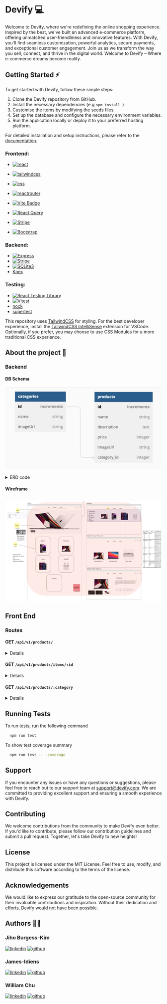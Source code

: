 # Devify 💻

Welcome to Devify, where we're redefining the online shopping experience. Inspired by the best, we've built an advanced e-commerce platform, offering unmatched user-friendliness and innovative features. With Devify, you'll find seamless customization, powerful analytics, secure payments, and exceptional customer engagement. Join us as we transform the way you sell, connect, and thrive in the digital world. Welcome to Devify – Where e-commerce dreams become reality.

## Getting Started ⚡️

To get started with Devify, follow these simple steps:

1. Clone the Devify repository from GitHub.
2. Install the necessary dependencies (e.g `npm install `)
3. Customise the items by modifying the seeds files.
4. Set up the database and configure the necessary environment variables.
5. Run the application locally or deploy it to your preferred hosting platform.

For detailed installation and setup instructions, please refer to the [documentation]().

### Frontend:

- [![react](https://img.shields.io/badge/React-20232A?style=for-the-badge&logo=react&logoColor=61DAFB)](https://react.dev/)
- [![tailwindcss](https://img.shields.io/badge/Tailwind_CSS-38B2AC?style=for-the-badge&logo=tailwind-css&logoColor=white)](https://tailwindcss.com/)

- [![css](https://img.shields.io/badge/CSS-239120?&style=for-the-badge&logo=css3&logoColor=white)](https://github.com/css-modules/css-modules)
- [![reactrouter](https://img.shields.io/badge/React_Router-CA4245?style=for-the-badge&logo=react-router&logoColor=white)](https://reactrouter.com/)
- [![Vite Badge](https://img.shields.io/badge/Vite-646CFF?logo=vite&logoColor=fff&style=for-the-badge)](https://vitejs.dev/)

- [![React Query](https://img.shields.io/badge/React%20Query-FF4154?logo=reactquery&logoColor=fff&style=for-the-badge)](https://tanstack.com/query/latest/docs/react/overview)
- [![Stripe](https://img.shields.io/badge/Stripe-008CDD?logo=stripe&logoColor=fff&style=for-the-badge)](https://stripe.com/docs/development)
- [![Bootstrap](https://img.shields.io/badge/Bootstrap-7952B3?logo=bootstrap&logoColor=fff&style=for-the-badge)](https://getbootstrap.com/docs/4.0/layout/overview/)

### Backend:

- [![Express](https://img.shields.io/badge/Express.js-404D59?style=for-the-badge)](https://expressjs.com/)
- [![Stripe](https://img.shields.io/badge/Stripe-008CDD?logo=stripe&logoColor=fff&style=for-the-badge)](https://stripe.com/docs/development)
- [![SQLite3](https://img.shields.io/badge/SQLite-07405E?style=for-the-badge&logo=sqlite&logoColor=white)](https://www.sqlite.org/index.html)
- [Knex](http://knexjs.org/)

### Testing:

- [![React Testing Library](https://img.shields.io/badge/testing%20library-323330?style=for-the-badge&logo=testing-library&logoColor=red)](https://testing-library.com/docs/react-testing-library/intro/)
- [![Vitest](https://img.shields.io/badge/Vitest-6E9F18?logo=vitest&logoColor=fff&style=for-the-badge)](https://vitest.dev/)
- [nock](https://github.com/nock/nock)
- [supertest](https://github.com/visionmedia/supertest)

This repository uses [TailwindCSS](https://tailwindcss.com/) for styling. For the best developer experience, install the [TailwindCSS IntelliSense](https://marketplace.visualstudio.com/items?itemName=bradlc.vscode-tailwindcss) extension for VSCode. Optionally, if you prefer, you may choose to use CSS Modules for a more traditional CSS experience.

## About the project 🚀

### Backend

#### DB Schema

![db diagram](/public/images/db.png)

<details>
<summary>ERD code</summary>

```ts
Table categories {
  id increments [primary key]
  name string
  imageUrl string
}

Table products {
  id increments [primary key]
  name string
  description text
  price integer
  imageUrl string
  category_id integer

}




Ref: products.category_id > categories.id

```

## </details>

#### Wireframe

## ![db diagram](/public/images/Wireframe.png)

## Front End

### Routes

#### GET `/api/v1/products/`

<details>

Request:
`GET /api/v1/products`

Response:

```json
[
  { "id": 1, "name": "phones", "imageUrl": "/images/Iphone-14-Pro.jpeg" },
  { "id": 2, "name": "laptops", "imageUrl": "/images/Macbook-Pro-14-M1.jpeg" },
  { "id": 3, "name": "tablets", "imageUrl": "/images/Ipad-Pro.jpeg" },
  { "id": 4, "name": "earphones", "imageUrl": "/images/Airpod-Pro.jpeg" },
  { "id": 5, "name": "animals", "imageUrl": "/images/Cream.png" }
]
```

</details>

#### GET `/api/v1/products/items/:id`

<details>
Request:
`GET /api/v1/products/items/1`

Response:

```json
{
  "id": 1,
  "name": "Iphone 14 Pro",
  "price": 1999,
  "description": "Experience the pinnacle of innovation with the Apple iPhone 14 Pro. Boasting a 6.7-inch Super Retina XDR display with ProMotion technology, it delivers breathtaking visuals. Powered by the A16 Bionic chip and 8GB of RAM, this device offers unmatched performance and smooth multitasking. Capture professional-quality photos and videos with the triple-camera system and take advantage of the LiDAR scanner for augmented reality experiences. Your data remains secure with Face ID, and the larger battery supports fast charging and wireless charging. With 5G connectivity and iOS 15, the iPhone 14 Pro is a testament to Apple's commitment to excellence.",
  "imageUrl": "/images/Iphone-14-Pro.jpeg",
  "category_id": 1
}
```

</details>

#### GET `/api/v1/products/:category`

<details>
Request:
`GET /api/v1/products/phones`

Response:

```json
[
  {
    "category_id": 1,
    "description": "Experience the pinnacle of innovation with the Apple iPhone 14 Pro. Boasting a 6.7-inch Super Retina XDR display with ProMotion technology, it delivers breathtaking visuals. Powered by the A16 Bionic chip and 8GB of RAM, this device offers unmatched performance and smooth multitasking. Capture professional-quality photos and videos with the triple-camera system and take advantage of the LiDAR scanner for augmented reality experiences. Your data remains secure with Face ID, and the larger battery supports fast charging and wireless charging. With 5G connectivity and iOS 15, the iPhone 14 Pro is a testament to Apple's commitment to excellence.",
    "id": 1,
    "imageUrl": "/images/Iphone-14-Pro.jpeg",
    "name": "Iphone 14 Pro",
    "price": 1999
  },
  {
    "category_id": 1,
    "description": "Introducing the iPhone 14 Plus, the epitome of innovation and elegance in the world of smartphones. With its larger display and cutting-edge features, this device takes your mobile experience to a whole new level. The iPhone 14 Plus boasts a generous 6.5-inch Super Retina XDR display, offering vibrant colors and stunning visuals. Powered by the latest A16 Bionic chip, it delivers unrivaled speed and efficiency for seamless performance. Capture your life's moments in breathtaking detail with the advanced camera system, while Face ID ensures top-notch security. Embrace the future with 5G connectivity, and enjoy the latest iOS features for an unparalleled user experience. The iPhone 14 Plus is a perfect blend of style and substance, making it the ideal choice for those seeking the best in technology and design.",
    "id": 6,
    "imageUrl": "/images/Iphone-14-Plus.jpeg",
    "name": "Iphone 14 Plus",
    "price": 1799
  },
  {
    "category_id": 1,
    "description": "Introducing the iPhone 14, the next evolution in smartphone technology. With its sleek design and groundbreaking features, the iPhone 14 sets a new standard for innovation. Equipped with a stunning 6.1-inch Super Retina XDR display, this device delivers immersive visuals with vibrant colors and sharp details. Powered by the advanced A16 Bionic chip, it offers blazing-fast performance and enhanced efficiency for seamless multitasking. Capture professional-quality photos and videos with the improved camera system, and enjoy enhanced security with Face ID. Stay connected with lightning-fast 5G connectivity, and explore the latest iOS features that redefine the way you interact with your phone. The iPhone 14 is the epitome of excellence, combining cutting-edge technology with unmatched style.",
    "id": 7,
    "imageUrl": "/images/Iphone-14.jpeg",
    "name": "Iphone 14",
    "price": 1599
  },
  {
    "category_id": 1,
    "description": "Introducing the iPhone 13, a device that takes smartphone technology to new heights. With its sleek and refined design, this iPhone is a true epitome of elegance. The 6.1-inch Super Retina XDR display showcases vibrant colors and incredible clarity, making every image and video come to life. Powered by the powerful A15 Bionic chip, the iPhone 13 offers exceptional performance, ensuring seamless multitasking and smooth gaming experiences. Capture stunning photos and videos with the advanced camera system, and enjoy enhanced low-light performance and improved image stabilization. With all-day battery life, Face ID for secure authentication, and 5G connectivity, the iPhone 13 is designed to keep up with your fast-paced lifestyle. Experience the next generation of smartphones with the iPhone 13 and elevate your mobile experience to a whole new level.",
    "id": 8,
    "imageUrl": "/images/Iphone-13.jpeg",
    "name": "Iphone 13",
    "price": 1399
  }
]
```

</details>

## Running Tests

To run tests, run the following command

```bash
  npm run test
```

To show test coverage summary

```bash
  npm run test -- -coverage
```

## Support

If you encounter any issues or have any questions or suggestions, please feel free to reach out to our support team at support@devify.com. We are committed to providing excellent support and ensuring a smooth experience with Devify.

## Contributing

We welcome contributions from the community to make Devify even better. If you'd like to contribute, please follow our contribution guidelines and submit a pull request. Together, let's take Devify to new heights!

## License

This project is licensed under the MIT License. Feel free to use, modify, and distribute this software according to the terms of the license.

## Acknowledgements

We would like to express our gratitude to the open-source community for their invaluable contributions and inspiration. Without their dedication and efforts, Devify would not have been possible.

## Authors ✍🏻

### Jiho Burgess-Kim

[![linkedin](https://img.shields.io/badge/linkedin-0A66C2?style=for-the-badge&logo=linkedin&logoColor=white)](https://www.linkedin.com/in/jiho-burgess-kim-b7882a160/)
[![github](https://img.shields.io/badge/GitHub-100000?style=for-the-badge&logo=github&logoColor=white)](https://www.github.com/jiho-burgesskim)

### James-Idiens

[![linkedin](https://img.shields.io/badge/linkedin-0A66C2?style=for-the-badge&logo=linkedin&logoColor=white)](https://www.linkedin.com/) [![github](https://img.shields.io/badge/GitHub-100000?style=for-the-badge&logo=github&logoColor=white)](https://github.com/James-Idiens)

### William Chu

[![linkedin](https://img.shields.io/badge/linkedin-0A66C2?style=for-the-badge&logo=linkedin&logoColor=white)](https://www.linkedin.com/in/william-chu-b1912b158/) [![github](https://img.shields.io/badge/GitHub-100000?style=for-the-badge&logo=github&logoColor=white)](https://github.com/WillChu1733)
